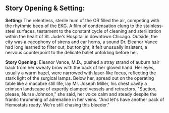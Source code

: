 ## Story Opening & Setting:

**Setting:** The relentless, sterile hum of the OR filled the air, competing with the rhythmic beep of the EKG. A film of condensation clung to the stainless-steel surfaces, testament to the constant cycle of cleaning and sterilization within the heart of St. Jude's Hospital in downtown Chicago. Outside, the city was a cacophony of sirens and car horns, a sound Dr. Eleanor Vance had long learned to filter out, but tonight, it felt unusually insistent, a nervous counterpoint to the delicate ballet unfolding before her.

**Story Opening:** Eleanor Vance, M.D., pushed a stray strand of auburn hair back from her sweaty brow with the back of her gloved hand. Her eyes, usually a warm hazel, were narrowed with laser-like focus, reflecting the stark light of the surgical lamps. Below her, spread out on the operating table like a macabre still life, lay Mr. Joseph Miller, his chest cavity a crimson landscape of expertly clamped vessels and retractors. "Suction, please, Nurse Johnson," she said, her voice calm and steady despite the frantic thrumming of adrenaline in her veins. "And let's have another pack of Hemostats ready. We're still chasing this bleeder."
